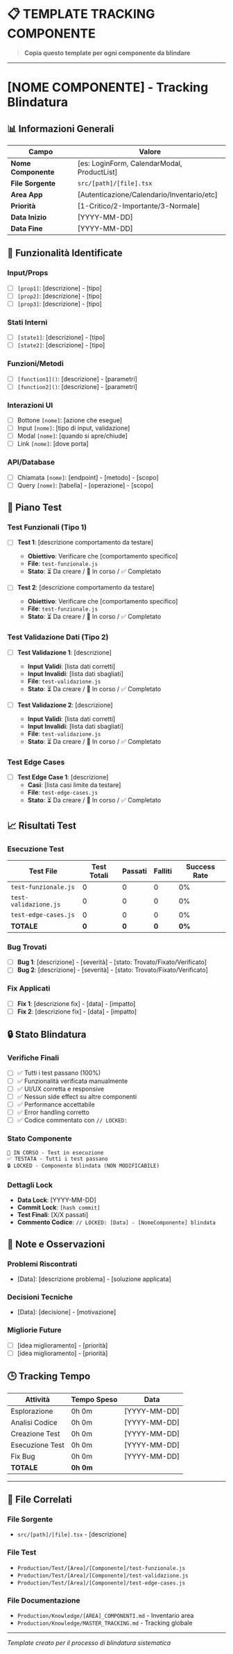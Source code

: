 # 📋 TEMPLATE TRACKING COMPONENTE

> **Copia questo template per ogni componente da blindare**

---

# [NOME COMPONENTE] - Tracking Blindatura

## 📊 Informazioni Generali

| Campo | Valore |
|-------|--------|
| **Nome Componente** | [es: LoginForm, CalendarModal, ProductList] |
| **File Sorgente** | `src/[path]/[file].tsx` |
| **Area App** | [Autenticazione/Calendario/Inventario/etc] |
| **Priorità** | [1-Critico/2-Importante/3-Normale] |
| **Data Inizio** | [YYYY-MM-DD] |
| **Data Fine** | [YYYY-MM-DD] |

## 🎯 Funzionalità Identificate

### Input/Props
- [ ] `[prop1]`: [descrizione] - [tipo]
- [ ] `[prop2]`: [descrizione] - [tipo]
- [ ] `[prop3]`: [descrizione] - [tipo]

### Stati Interni
- [ ] `[state1]`: [descrizione] - [tipo]
- [ ] `[state2]`: [descrizione] - [tipo]

### Funzioni/Metodi
- [ ] `[function1]()`: [descrizione] - [parametri]
- [ ] `[function2]()`: [descrizione] - [parametri]

### Interazioni UI
- [ ] Bottone `[nome]`: [azione che esegue]
- [ ] Input `[nome]`: [tipo di input, validazione]
- [ ] Modal `[nome]`: [quando si apre/chiude]
- [ ] Link `[nome]`: [dove porta]

### API/Database
- [ ] Chiamata `[nome]`: [endpoint] - [metodo] - [scopo]
- [ ] Query `[nome]`: [tabella] - [operazione] - [scopo]

## 🧪 Piano Test

### Test Funzionali (Tipo 1)
- [ ] **Test 1**: [descrizione comportamento da testare]
  - **Obiettivo**: Verificare che [comportamento specifico]
  - **File**: `test-funzionale.js`
  - **Stato**: ⏳ Da creare / 🔄 In corso / ✅ Completato

- [ ] **Test 2**: [descrizione comportamento da testare]
  - **Obiettivo**: Verificare che [comportamento specifico]
  - **File**: `test-funzionale.js`
  - **Stato**: ⏳ Da creare / 🔄 In corso / ✅ Completato

### Test Validazione Dati (Tipo 2)
- [ ] **Test Validazione 1**: [descrizione]
  - **Input Validi**: [lista dati corretti]
  - **Input Invalidi**: [lista dati sbagliati]
  - **File**: `test-validazione.js`
  - **Stato**: ⏳ Da creare / 🔄 In corso / ✅ Completato

- [ ] **Test Validazione 2**: [descrizione]
  - **Input Validi**: [lista dati corretti]
  - **Input Invalidi**: [lista dati sbagliati]
  - **File**: `test-validazione.js`
  - **Stato**: ⏳ Da creare / 🔄 In corso / ✅ Completato

### Test Edge Cases
- [ ] **Test Edge Case 1**: [descrizione]
  - **Casi**: [lista casi limite da testare]
  - **File**: `test-edge-cases.js`
  - **Stato**: ⏳ Da creare / 🔄 In corso / ✅ Completato

## 📈 Risultati Test

### Esecuzione Test
| Test File | Test Totali | Passati | Falliti | Success Rate |
|-----------|-------------|---------|---------|--------------|
| `test-funzionale.js` | 0 | 0 | 0 | 0% |
| `test-validazione.js` | 0 | 0 | 0 | 0% |
| `test-edge-cases.js` | 0 | 0 | 0 | 0% |
| **TOTALE** | **0** | **0** | **0** | **0%** |

### Bug Trovati
- [ ] **Bug 1**: [descrizione] - [severità] - [stato: Trovato/Fixato/Verificato]
- [ ] **Bug 2**: [descrizione] - [severità] - [stato: Trovato/Fixato/Verificato]

### Fix Applicati
- [ ] **Fix 1**: [descrizione fix] - [data] - [impatto]
- [ ] **Fix 2**: [descrizione fix] - [data] - [impatto]

## 🔒 Stato Blindatura

### Verifiche Finali
- [ ] ✅ Tutti i test passano (100%)
- [ ] ✅ Funzionalità verificata manualmente
- [ ] ✅ UI/UX corretta e responsive
- [ ] ✅ Nessun side effect su altre componenti
- [ ] ✅ Performance accettabile
- [ ] ✅ Error handling corretto
- [ ] ✅ Codice commentato con `// LOCKED:`

### Stato Componente
```
🔄 IN CORSO - Test in esecuzione
✅ TESTATA - Tutti i test passano
🔒 LOCKED - Componente blindata (NON MODIFICABILE)
```

### Dettagli Lock
- **Data Lock**: [YYYY-MM-DD]
- **Commit Lock**: `[hash commit]`
- **Test Finali**: [X/X passati]
- **Commento Codice**: `// LOCKED: [Data] - [NomeComponente] blindata`

## 📝 Note e Osservazioni

### Problemi Riscontrati
- [Data]: [descrizione problema] - [soluzione applicata]

### Decisioni Tecniche
- [Data]: [decisione] - [motivazione]

### Migliorie Future
- [ ] [idea miglioramento] - [priorità]
- [ ] [idea miglioramento] - [priorità]

## 🕒 Tracking Tempo

| Attività | Tempo Speso | Data |
|----------|-------------|------|
| Esplorazione | 0h 0m | [YYYY-MM-DD] |
| Analisi Codice | 0h 0m | [YYYY-MM-DD] |
| Creazione Test | 0h 0m | [YYYY-MM-DD] |
| Esecuzione Test | 0h 0m | [YYYY-MM-DD] |
| Fix Bug | 0h 0m | [YYYY-MM-DD] |
| **TOTALE** | **0h 0m** | |

---

## 📁 File Correlati

### File Sorgente
- `src/[path]/[file].tsx` - [descrizione]

### File Test
- `Production/Test/[Area]/[Componente]/test-funzionale.js`
- `Production/Test/[Area]/[Componente]/test-validazione.js`
- `Production/Test/[Area]/[Componente]/test-edge-cases.js`

### File Documentazione
- `Production/Knowledge/[AREA]_COMPONENTI.md` - Inventario area
- `Production/Knowledge/MASTER_TRACKING.md` - Tracking globale

---

*Template creato per il processo di blindatura sistematica*
